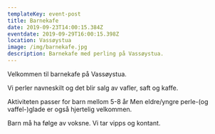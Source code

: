 ```yaml
---
templateKey: event-post
title: Barnekafe
date: 2019-09-23T14:00:15.384Z
eventdate: 2019-09-29T16:00:15.398Z
location: Vassøystua
image: /img/barnekafe.jpg
description: Barnekafe med perling på Vassøystua.
---
```


Velkommen til barnekafe på Vassøystua.

Vi perler navneskilt og det blir salg av vafler, saft og kaffe.

Aktiviteten passer for barn mellom 5-8 år
Men eldre/yngre perle-(og vaffel-)glade er også hjertelig velkommen.

Barn må ha følge av voksne.
Vi tar vipps og kontant.
